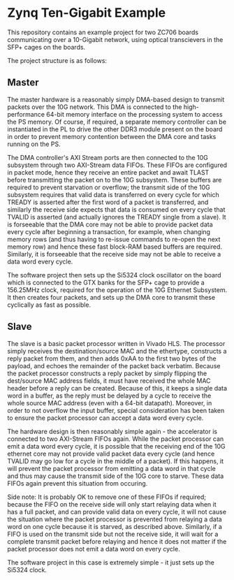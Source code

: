 Zynq Ten-Gigabit Example
========================

This repository contains an example project for two ZC706 boards communicating over a 10-Gigabit network, using optical transcievers in the SFP+ cages on the boards.

The project structure is as follows:

Master
------
The master hardware is a reasonably simply DMA-based design to transmit packets over the 10G network. This DMA is connected to the high-performance 64-bit memory interface on the processing system to access the PS memory. Of course, if required, a separate memory controller can be instantiated in the PL to drive the other DDR3 module present on the board in order to prevent memory contention between the DMA core and tasks running on the PS.

The DMA controller's AXI Stream ports are then connected to the 10G subsystem through two AXI-Stream data FIFOs. These FIFOs are configured in packet mode, hence they receive an entire packet and await TLAST before transmitting the packet on to the 10G subsystem. These buffers are required to prevent starvation or overflow; the transmit side of the 10G subsystem requires that valid data is transferred on every cycle for which TREADY is asserted after the first word of a packet is transferred, and similarly the receive side expects that data is consumed on every cycle that TVALID is asserted (and actually ignores the TREADY single from a slave). It is forseeable that the DMA core may not be able to provide packet data every cycle after beginning a transaction, for example, when changing memory rows (and thus having to re-issue commands to re-open the next memory row) and hence these fast block-RAM based buffers are required. Similarly, it is forseeable that the receive side may not be able to receive a data word every cycle.

The software project then sets up the Si5324 clock oscillator on the board which is connected to the GTX banks for the SFP+ cage to provide a 156.25MHz clock, required for the operation of the 10G Ethernet Subsystem. It then creates four packets, and sets up the DMA core to transmit these cyclically as fast as possible.

Slave
-----
The slave is a basic packet processor written in Vivado HLS. The processor simply receives the destination/source MAC and the ethertype, constructs a reply packet from them, and then adds 0xAA to the first two bytes of the payload, and echoes the remainder of the packet back verbatim. Because the packet processor constructs a reply packet by simply flipping the dest/source MAC address fields, it must have received the whole MAC header before a reply can be created. Because of this, it keeps a single data word in a buffer, as the reply must be delayed by a cycle to receive the whole source MAC address (even with a 64-bit datapath). Moreover, in order to not overflow the input buffer, special consideration has been taken to ensure the packet processor can accept a data word every cycle.

The hardware design is then reasonably simple again - the accelerator is connected to two AXI-Stream FIFOs again. While the packet processor can emit a data word every cycle, it is possible that the receiving end of the 10G ethernet core may not provide valid packet data every cycle (and hence TVALID may go low for a cycle in the middle of a packet). If this happens, it will prevent the packet processor from emitting a data word in that cycle and thus may cause the transmit side of the 10G core to starve. These data FIFOs again prevent this situation from occuring.

Side note: It is probably OK to remove one of these FIFOs if required; because the FIFO on the receive side will only start relaying data when it has a full packet, and can provide valid data on every cycle, it will not cause the situation where the packet processor is prevented from relaying a data word on one cycle because it is starved, as described above. Similarly, if a FIFO is used on the transmit side but not the receive side, it will wait for a complete transmit packet before relaying and hence it does not matter if the packet processor does not emit a data word on every cycle.

The software project in this case is extremely simple - it just sets up the Si5324 clock.

